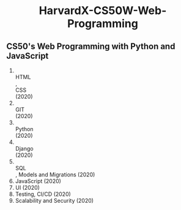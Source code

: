 <h1 align="center">HarvardX-CS50W-Web-Programming</h1>
<h2>CS50's Web Programming with Python and JavaScript</h2>

<ol>
  <li><br>HTML</br>, <br>CSS</br> (2020)</li>
  <li><br>GIT</br> (2020)</li>
  <li><br>Python</br> (2020)</li>
  <li><br>Django</br> (2020)</li>
  <li><br>SQL</br>, Models and Migrations (2020)</li>
  <li>JavaScript (2020)</li>
  <li>UI (2020)</li>
  <li>Testing, CI/CD (2020)</li>
  <li>Scalability and Security (2020)</li>
</ol>
